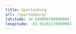 ```yaml
---
title: Spartanburg
url: /spartanburg/
latitude: 34.949800700000004
longitude: -81.93201570000001
---
```

